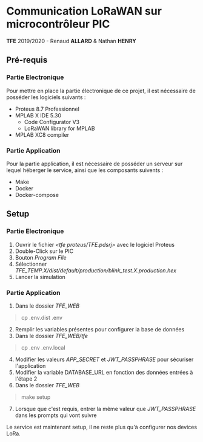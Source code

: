 # Communication LoRaWAN sur microcontrôleur PIC
**TFE** 2019/2020 - Renaud **ALLARD** & Nathan **HENRY**

## Pré-requis

### Partie Electronique

Pour mettre en place la partie électronique de ce projet, il est nécessaire de posséder les logiciels suivants :

- Proteus 8.7 Professionnel
- MPLAB X IDE 5.30
    - Code Configurator V3
    - LoRaWAN library for MPLAB
- MPLAB XC8 compiler 

### Partie Application

Pour la partie application, il est nécessaire de posséder un serveur sur lequel héberger le service, ainsi que les composants suivents :

- Make
- Docker
- Docker-compose

## Setup

### Partie Electronique

1. Ouvrir le fichier *<tfe proteus/TFE.pdsrj>* avec le logiciel Proteus
2. Double-Click sur le PIC
3. Bouton *Program File*
4. Sélectionner *TFE_TEMP.X/dist/default/production/blink_test.X.production.hex*
5. Lancer la simulation

### Partie Application

1. Dans le dossier *TFE_WEB*
> cp .env.dist .env
2. Remplir les variables présentes pour configurer la base de données
3. Dans le dossier *TFE_WEB/tfe*
> cp .env .env.local
4. Modifier les valeurs *APP_SECRET* et *JWT_PASSPHRASE* pour sécuriser l'application
5. Modifier la variable DATABASE_URL en fonction des données entrées à l'étape 2
6. Dans le dossier *TFE_WEB*
> make setup
7. Lorsque que c'est requis, entrer la même valeur que *JWT_PASSPHRASE* dans les prompts qui vont suivre

Le service est maintenant setup, il ne reste plus qu'à configurer nos devices LoRa.
